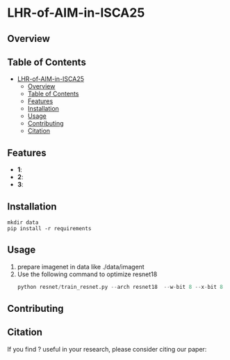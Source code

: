 # LHR-of-AIM-in-ISCA25

## Overview

## Table of Contents

- [LHR-of-AIM-in-ISCA25](#lhr-of-aim-in-isca25)
  - [Overview](#overview)
  - [Table of Contents](#table-of-contents)
  - [Features](#features)
  - [Installation](#installation)
  - [Usage](#usage)
  - [Contributing](#contributing)
  - [Citation](#citation)

## Features

- **1**: 
- **2**: 
- **3**: 

## Installation

```shell
mkdir data
pip install -r requirements
```
## Usage

1. prepare imagenet in data like ./data/imagent
2. Use the following command to optimize resnet18
   ```python
   python resnet/train_resnet.py --arch resnet18  --w-bit 8 --x-bit 8
   ```

## Contributing


## Citation

If you find ? useful in your research, please consider citing our paper:

```bibtex



